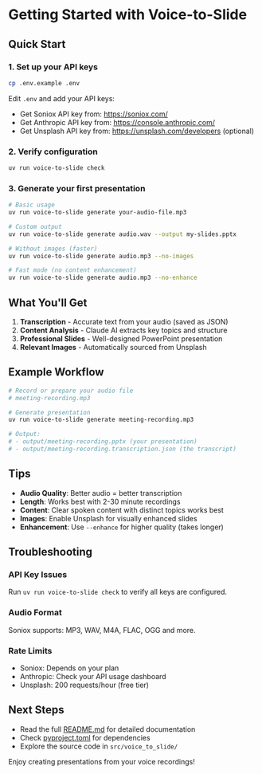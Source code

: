 # Getting Started with Voice-to-Slide

## Quick Start

### 1. Set up your API keys

```bash
cp .env.example .env
```

Edit `.env` and add your API keys:
- Get Soniox API key from: https://soniox.com/
- Get Anthropic API key from: https://console.anthropic.com/
- Get Unsplash API key from: https://unsplash.com/developers (optional)

### 2. Verify configuration

```bash
uv run voice-to-slide check
```

### 3. Generate your first presentation

```bash
# Basic usage
uv run voice-to-slide generate your-audio-file.mp3

# Custom output
uv run voice-to-slide generate audio.wav --output my-slides.pptx

# Without images (faster)
uv run voice-to-slide generate audio.mp3 --no-images

# Fast mode (no content enhancement)
uv run voice-to-slide generate audio.mp3 --no-enhance
```

## What You'll Get

1. **Transcription** - Accurate text from your audio (saved as JSON)
2. **Content Analysis** - Claude AI extracts key topics and structure
3. **Professional Slides** - Well-designed PowerPoint presentation
4. **Relevant Images** - Automatically sourced from Unsplash

## Example Workflow

```bash
# Record or prepare your audio file
# meeting-recording.mp3

# Generate presentation
uv run voice-to-slide generate meeting-recording.mp3

# Output:
# - output/meeting-recording.pptx (your presentation)
# - output/meeting-recording.transcription.json (the transcript)
```

## Tips

- **Audio Quality**: Better audio = better transcription
- **Length**: Works best with 2-30 minute recordings
- **Content**: Clear spoken content with distinct topics works best
- **Images**: Enable Unsplash for visually enhanced slides
- **Enhancement**: Use `--enhance` for higher quality (takes longer)

## Troubleshooting

### API Key Issues

Run `uv run voice-to-slide check` to verify all keys are configured.

### Audio Format

Soniox supports: MP3, WAV, M4A, FLAC, OGG and more.

### Rate Limits

- Soniox: Depends on your plan
- Anthropic: Check your API usage dashboard
- Unsplash: 200 requests/hour (free tier)

## Next Steps

- Read the full [README.md](README.md) for detailed documentation
- Check [pyproject.toml](pyproject.toml) for dependencies
- Explore the source code in `src/voice_to_slide/`

Enjoy creating presentations from your voice recordings!
